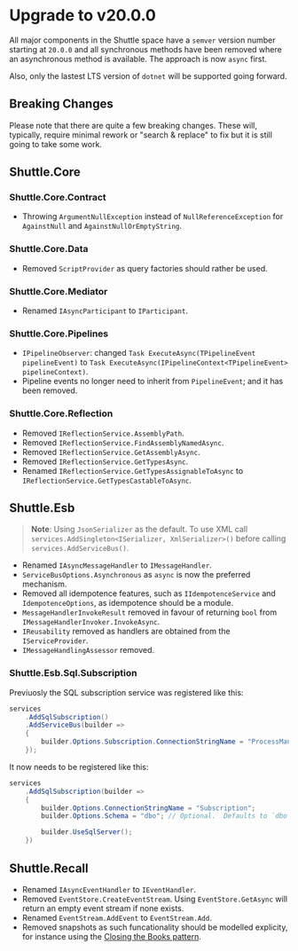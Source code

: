 # Upgrade to v20.0.0

All major components in the Shuttle space have a `semver` version number starting at `20.0.0` and all synchronous methods have been removed where an asynchronous method is available.  The approach is now `async` first.

Also, only the lastest LTS version of `dotnet` will be supported going forward.

## Breaking Changes

Please note that there are quite a few breaking changes.  These will, typically, require minimal rework or "search & replace" to fix but it is still going to take some work.

## Shuttle.Core

### Shuttle.Core.Contract

- Throwing `ArgumentNullException` instead of `NullReferenceException` for `AgainstNull` and `AgainstNullOrEmptyString`.

### Shuttle.Core.Data

- Removed `ScriptProvider` as query factories should rather be used.

### Shuttle.Core.Mediator

- Renamed `IAsyncParticipant` to `IParticipant`.

### Shuttle.Core.Pipelines

- `IPipelineObserver`: changed `Task ExecuteAsync(TPipelineEvent pipelineEvent)` to `Task ExecuteAsync(IPipelineContext<TPipelineEvent> pipelineContext)`.
- Pipeline events no longer need to inherit from `PipelineEvent`; and it has been removed.

### Shuttle.Core.Reflection

- Removed `IReflectionService.AssemblyPath`.
- Removed `IReflectionService.FindAssemblyNamedAsync`.
- Removed `IReflectionService.GetAssemblyAsync`.
- Removed `IReflectionService.GetTypesAsync`.
- Renamed `IReflectionService.GetTypesAssignableToAsync` to `IReflectionService.GetTypesCastableToAsync`.

## Shuttle.Esb

> **Note**: Using `JsonSerializer` as the default.  To use XML call `services.AddSingleton<ISerializer, XmlSerializer>()` before calling `services.AddServiceBus()`.

- Renamed `IAsyncMessageHandler` to `IMessageHandler`.
- `ServiceBusOptions.Asynchronous` as `async` is now the preferred mechanism.
- Removed all idempotence features, such as `IIdempotenceService` and `IdempotenceOptions`, as idempotence should be a module.
- `MessageHandlerInvokeResult` removed in favour of returning `bool` from `IMessageHandlerInvoker.InvokeAsync`.
- `IReusability` removed as handlers are obtained from the `IServiceProvider`.
- `IMessageHandlingAssessor` removed.

### Shuttle.Esb.Sql.Subscription

Previuosly the SQL subscription service was registered like this:

```c#
services
    .AddSqlSubscription()
    .AddServiceBus(builder =>
    {
        builder.Options.Subscription.ConnectionStringName = "ProcessManagement";
    });
```

It now needs to be registered like this:

```c#
services
    .AddSqlSubscription(builder =>
    {
        builder.Options.ConnectionStringName = "Subscription";
        builder.Options.Schema = "dbo"; // Optional.  Defaults to `dbo`

        builder.UseSqlServer();
    })
```

## Shuttle.Recall

- Renamed `IAsyncEventHandler` to `IEventHandler`.
- Removed `EventStore.CreateEventStream`.  Using `EventStore.GetAsync` will return an empty event stream if none exists.
- Renamed `EventStream.AddEvent` to `EventStream.Add`.
- Removed snapshots as such funcationality should be modelled explicity, for instance using the [Closing the Books pattern](https://event-driven.io/en/closing_the_books_in_practice/).
